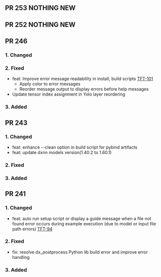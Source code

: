 ## PR 253 NOTHING NEW
## PR 252 NOTHING NEW
## PR 246
### 1. Changed
### 2. Fixed
- feat: Improve error message readability in install, build scripts [TFT-101](https://deepx.atlassian.net/browse/TFT-101)
  - Apply color to error messages
  - Reorder message output to display errors before help messages
- Update tensor index assignment in Yolo layer reordering 
### 3. Added
## PR 243
### 1. Changed
- feat: enhance --clean option in build script for pybind artifacts
- feat: update dxnn models version(1.40.2 to 1.60.1)
### 2. Fixed
### 3. Added
## PR 241
### 1. Changed
- feat: auto run setup script or display a guide message when a file not found error occurs during example execution
  (due to model or input file path errors) [TFT-94](https://deepx.atlassian.net/browse/TFT-94)
### 2. Fixed
- fix: resolve dx_postprocess Python lib build error and improve error handling

### 3. Added

